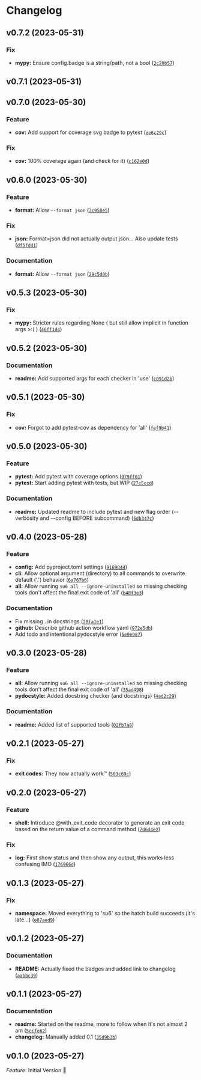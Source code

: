 # Changelog

<!--next-version-placeholder-->

## v0.7.2 (2023-05-31)
### Fix

* **mypy:** Ensure config.badge is a string/path, not a bool ([`2c29b57`](https://github.com/robinvandernoord/su6-checker/commit/2c29b57a3c0502a7377941f0b48bc569aacc5d63))

## v0.7.1 (2023-05-31)


## v0.7.0 (2023-05-30)
### Feature
* **cov:** Add support for coverage svg badge to pytest ([`ee6c29c`](https://github.com/robinvandernoord/su6-checker/commit/ee6c29c2d16d379d7d4a09f97a6c6fb29943d513))

### Fix
* **cov:** 100% coverage again (and check for it) ([`c162e0d`](https://github.com/robinvandernoord/su6-checker/commit/c162e0d8b86782dfdc8c7e540a5f73f939cc1fa2))

## v0.6.0 (2023-05-30)
### Feature
* **format:** Allow `--format json` ([`3c958e5`](https://github.com/robinvandernoord/su6-checker/commit/3c958e5bb8dbfb79f76d3614385c062286429af4))

### Fix
* **json:** Format=json did not actually output json... Also update tests ([`df5fd41`](https://github.com/robinvandernoord/su6-checker/commit/df5fd411b8336e046165c6893777ed9abf539ae0))

### Documentation
* **format:** Allow `--format json` ([`29c5d0b`](https://github.com/robinvandernoord/su6-checker/commit/29c5d0b85e7e2c2bed2f6067ae0477e91256e8fc))

## v0.5.3 (2023-05-30)
### Fix
* **mypy:** Stricter rules regarding None ( but still allow implicit in function args >:( ) ([`46ff1d4`](https://github.com/robinvandernoord/su6-checker/commit/46ff1d4850074045c20f19d7135bb95d200a835b))

## v0.5.2 (2023-05-30)
### Documentation
* **readme:** Add supported args for each checker in 'use' ([`c091d2b`](https://github.com/robinvandernoord/su6-checker/commit/c091d2b21fa90ee0f2383d9bb101c327b0fd8036))

## v0.5.1 (2023-05-30)
### Fix
* **cov:** Forgot to add pytest-cov as dependency for 'all' ([`fef9b41`](https://github.com/robinvandernoord/su6-checker/commit/fef9b41543ecce11b8f157be8e7a5c5f59d6f248))

## v0.5.0 (2023-05-30)
### Feature
* **pytest:** Add pytest with coverage options ([`979ff01`](https://github.com/robinvandernoord/su6-checker/commit/979ff01afec6ea80fbfd08d53a7002b7ec68364c))
* **pytest:** Start adding pytest with tests, but WIP ([`27c5ccd`](https://github.com/robinvandernoord/su6-checker/commit/27c5ccde03173f1bef3deebc807445aed4c8f7e3))

### Documentation
* **readme:** Updated readme to include pytest and new flag order (--verbosity and --config BEFORE subcommand) ([`5db347c`](https://github.com/robinvandernoord/su6-checker/commit/5db347c4c562ad2b11a521ee11ed15c689d497b1))

## v0.4.0 (2023-05-28)
### Feature
* **config:** Add pyproject.toml settings ([`9189844`](https://github.com/robinvandernoord/su6-checker/commit/918984467e2d5eef0db0caaa134461ce73286456))
* **cli:** Allow optional argument (directory) to all commands to overwrite default ('.') behavior ([`6a767b6`](https://github.com/robinvandernoord/su6-checker/commit/6a767b60df3a358a3a356535dbe0966e413c35fe))
* **all:** Allow running `su6 all --ignore-uninstalled` so missing checking tools don't affect the final exit code of 'all' ([`b48f3e3`](https://github.com/robinvandernoord/su6-checker/commit/b48f3e345cccfc8c006901b1e0187b7cbeebc398))

### Documentation
* Fix missing . in docstrings ([`20fa1e1`](https://github.com/robinvandernoord/su6-checker/commit/20fa1e10d39d4198dfe7af5bfee662249cb1ab2e))
* **github:** Describe github action workflow yaml ([`972e5db`](https://github.com/robinvandernoord/su6-checker/commit/972e5db4e068833624891a6baa0f287971ad5a6c))
* Add todo and intentional pydocstyle error ([`5e9e987`](https://github.com/robinvandernoord/su6-checker/commit/5e9e987de5b0c4e4647ff7789129a3f5a58b2dcc))

## v0.3.0 (2023-05-28)
### Feature
* **all:** Allow running `su6 all --ignore-uninstalled` so missing checking tools don't affect the final exit code of 'all' ([`35ad498`](https://github.com/robinvandernoord/su6-checker/commit/35ad498983bd651d66bfa3e773b9a1e1e7d94e6c))
* **pydocstyle:** Added docstring checker (and docstrings) ([`4ad2c29`](https://github.com/robinvandernoord/su6-checker/commit/4ad2c29c88a840dd01640a8d9bcf4695834e37a5))

### Documentation
* **readme:** Added list of supported tools ([`02fb7a8`](https://github.com/robinvandernoord/su6-checker/commit/02fb7a86673f64e4ab937b6f5a7b45543ab86aa1))

## v0.2.1 (2023-05-27)
### Fix
* **exit codes:** They now actually work™ ([`503c69c`](https://github.com/robinvandernoord/su6-checker/commit/503c69ccf5d4d91847fd4f0580511d6a89800fd6))

## v0.2.0 (2023-05-27)
### Feature
* **shell:** Introduce @with_exit_code decorator to generate an exit code based on the return value of a command method ([`7d6d4e2`](https://github.com/robinvandernoord/su6-checker/commit/7d6d4e27c2226538b79f63b972c90045517cbe46))

### Fix
* **log:** First show status and then show any output, this works less confusing IMO ([`176966d`](https://github.com/robinvandernoord/su6-checker/commit/176966df86383887ac837c35de1d423c1ca03546))

## v0.1.3 (2023-05-27)
### Fix
* **namespace:** Moved everything to 'su6' so the hatch build succeeds (it's late...) ([`e87aed9`](https://github.com/robinvandernoord/su6-checker/commit/e87aed9660449560256e32178e730157a153bb47))

## v0.1.2 (2023-05-27)
### Documentation
* **README:** Actually fixed the badges and added link to changelog ([`aabbc39`](https://github.com/robinvandernoord/su6-checker/commit/aabbc39a5bfccf05248b8d21c105fc758befa240))

## v0.1.1 (2023-05-27)
### Documentation
* **readme:** Started on the readme, more to follow when it's not almost 2 am ([`5ccfe62`](https://github.com/robinvandernoord/su6-checker/commit/5ccfe6232a58776dcee3c1a969a07711d479f0e3))
* **changelog:** Manually added 0.1 ([`35d9b3b`](https://github.com/robinvandernoord/su6-checker/commit/35d9b3b1caedad64e4b68d40b1567fa154bad249))

## v0.1.0 (2023-05-27)
*Feature*: Initial Version 🎉

